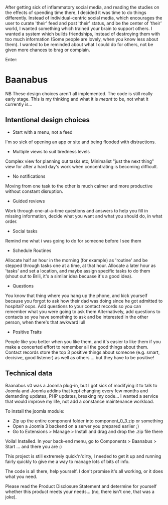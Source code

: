 After getting sick of inflammatory social media, and reading the studies on the effects of spending time there, I decided it was time to do things differently. Instead of individual-centric social media, which encourages the user to curate 'their' feed and post 'their' status, and be the center of 'their' world, I wanted something which trained your brain to support others. I wanted a system which builds friendships, instead of destroying them with too much information (Some people are lovely, when you know less about them). I wanted to be reminded about what I could do for others, not be given more chances to brag or complain. 

Enter:

# Baanabus 

NB These design choices aren't all implemented. The code is still really early stage. This is my thinking and what it is *meant* to be, not what it currently is... 

## Intentional design choices 

* Start with a menu, not a feed

I'm so sick of opening an app or site and being flooded with distractions.

* Multiple views to suit tiredness levels

Complex view for planning out tasks etc; Minimalist "just the next thing" view for after a hard day's work when concentrating is becoming difficult.

* No notifications

Moving from one task to the other is much calmer and more productive without constant disruption.

* Guided reviews

Work through one-at-a-time questions and answers to help you fill in missing information, decide what you want and what you should do, in what order.

* Social tasks

Remind me what i was going to do for someone before I see them

* Schedule Routines

Allocate half an hour in the morning (for example) as 'routine' and be stepped through tasks one at a time, at that hour. Allocate a later hour as 'tasks' and set a location, and maybe assign specific tasks to do them (shout out to Brili, it's a similar idea becuase it's a good idea).

* Questions

You know that thing where you hang up the phone, and kick yourself because you forgot to ask how their dad was doing since he got admitted to hospital? oops. Add questions to your contact records so you can remember what you were going to ask them
Alternatively, add questions to contacts so you have something to ask and be interested in the other person, when there's that awkward lull

* Positive Traits

People like you better when you like them, and it's easier to like them if you make a concerted effort to remember all the good things about them. Contact records store the top 3 positive things about someone (e.g. smart, decisive, good listener) as well as others ... but they have to be positive! 

## Technical data

Baanabus v0 was a Joomla plug-in, but I got sick of modifying it to talk to Joomla and Joomla addins that kept changing every few months and demanding updates, PHP updates, breaking my code... I wanted a service that would improve my life, not add a constance maintenance workload. 

To install the joomla module: 

* Zip up the entire component folder into component_0_3.zip or something
* Open a Joomla 3 backend on a server you prepared earlier ;) 
* Go to Extensions > Manage > Install and drag and drop the .zip file there

Voila! Installed. In your back-end menu, go to Components > Baanabus > Start ... and there you are :) 

This project is still extremely quick'n'dirty, I needed to get it up and running fairly quickly to give me a way to manage lots of bits of info.

The code is all there, help yourself. I don't promise it's all working, or it does what you need. 

Please read the Product Disclosure Statement and determine for yourself whether this product meets your needs... (no, there isn't one, that was a joke).
